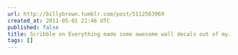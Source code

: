 ```yaml
---
url: http://billybrown.tumblr.com/post/5112563969
created_at: 2011-05-01 21:46 UTC
published: false
title: Scribble on Everything made some awesome wall decals out of my...
tags: []
---
```



